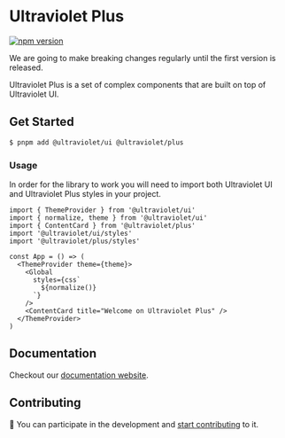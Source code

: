 # Ultraviolet Plus

[![npm version](https://badge.fury.io/js/%40ultraviolet%2Fplus.svg)](https://badge.fury.io/js/%40ultraviolet%2Fplus)

We are going to make breaking changes regularly until the first version is released.

Ultraviolet Plus is a set of complex components that are built on top of Ultraviolet UI.

## Get Started

```sh
$ pnpm add @ultraviolet/ui @ultraviolet/plus
```

### Usage

In order for the library to work you will need to import both Ultraviolet UI and Ultraviolet Plus styles in your project.

```tsx
import { ThemeProvider } from '@ultraviolet/ui'
import { normalize, theme } from '@ultraviolet/ui'
import { ContentCard } from '@ultraviolet/plus'
import '@ultraviolet/ui/styles'
import '@ultraviolet/plus/styles'

const App = () => (
  <ThemeProvider theme={theme}>
    <Global
      styles={css`
        ${normalize()}
      `}
    />
    <ContentCard title="Welcome on Ultraviolet Plus" />
  </ThemeProvider>
)
```

## Documentation

Checkout our [documentation website](https://storybook.ultraviolet.scaleway.com/).

## Contributing

📝 You can participate in the development and [start contributing](/CONTRIBUTING.md) to it.
